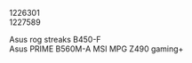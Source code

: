 1226301 <br />
1227589 <br />

Asus rog streaks B450-F <br />
Asus PRIME B560M-A MSI MPG Z490 gaming+ <br />
